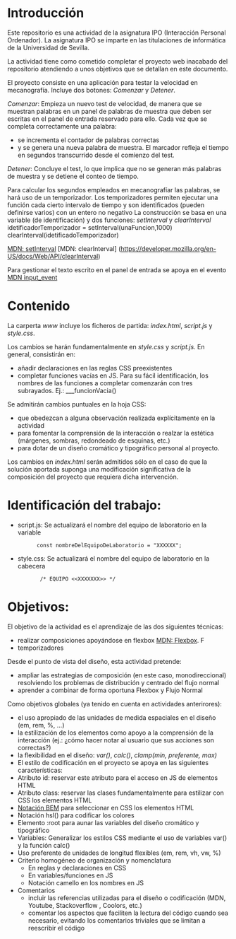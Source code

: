 # Introducción

Este repositorio es una actividad de la asignatura IPO (Interacción Personal Ordenador). La asignatura IPO se imparte en las titulaciones de informática de la Universidad de Sevilla.

La actividad tiene como cometido completar el proyecto web inacabado del repositorio atendiendo a unos objetivos que se detallan en este documento.

El proyecto consiste en una aplicación para testar la velocidad en mecanografía.
Incluye dos botones: _Comenzar_ y _Detener_.

_Comenzar_: Empieza un nuevo test de velocidad, de manera que se muestran palabras en un panel de palabras de muestra que deben ser escritas en el panel de entrada reservado para ello.
Cada vez que se completa correctamente una palabra:

- se incrementa el contador de palabras correctas
- y se genera una nueva palabra de muestra.
  El marcador refleja el tiempo en segundos transcurrido desde
  el comienzo del test.

_Detener_: Concluye el test, lo que implica que no se generan más palabras de muestra y se detiene el conteo de tiempo.

Para calcular los segundos empleados en mecanografíar las palabras, se hará uso de un temporizador.
Los temporizadores permiten ejecutar una función cada cierto intervalo de tiempo
y son identificados (pueden definirse varios) con un entero no negativo
La construcción se basa en una variable (de identificación) y dos funciones: _setInterval_ y _clearInterval_
idetificadorTemporizador = setInterval(unaFuncion,1000)
clearInterval(idetificadoTemporizador)

[MDN: setInterval](https://developer.mozilla.org/en-US/docs/Web/API/setInterval)
[MDN: clearInterval] (https://developer.mozilla.org/en-US/docs/Web/API/clearInterval)

Para gestionar el texto escrito en el panel de entrada se apoya en el evento
[MDN input_event](https://developer.mozilla.org/en-US/docs/Web/API/HTMLElement/input_event)

# Contenido

La carperta _www_ incluye los ficheros de partida: _index.html_, _script.js_ y _style.css_.

Los cambios se harán fundamentalmente en _style.css_ y _script.js_. En general, consistirán en:

- añadir declaraciones en las reglas CSS preexistentes
- completar funciones vacías en JS. Para su fácil identificación, los nombres de las funciones a completar comenzarán con tres subrayados. Ej.: \_\_\_funcionVacia()

Se admitirán cambios puntuales en la hoja CSS:

- que obedezcan a alguna observación realizada explícitamente en la actividad
- para fomentar la comprensión de la interacción o realzar la estética (márgenes, sombras, redondeado de esquinas, etc.)
- para dotar de un diseño cromático y tipográfico personal al proyecto.

Los cambios en _index.html_ serán admitidos sólo en el caso de que la solución aportada suponga una modificación significativa de la composición del proyecto que requiera dicha intervención.

# Identificación del trabajo:

- script.js: Se actualizará el nombre del equipo de laboratorio en la variable

            const nombreDelEquipoDeLaboratorio = "XXXXXX";

- style.css: Se actualizará el nombre del equipo de laboratorio en la cabecera

             /* EQUIPO <<XXXXXXX>> */

# Objetivos:

El objetivo de la actividad es el aprendizaje de las dos siguientes técnicas:

- realizar composiciones apoyándose en flexbox [MDN: Flexbox](https://developer.mozilla.org/en-US/docs/Learn/CSS/CSS_layout/Flexbox). F
- temporizadores

Desde el punto de vista del diseño, esta actividad pretende:

- ampliar las estrategias de composición (en este caso, monodireccional) resolviendo los problemas de distribución y centrado del flujo normal
- aprender a combinar de forma oportuna Flexbox y Flujo Normal

Como objetivos globales (ya tenido en cuenta en actividades anterirores):

- el uso apropiado de las unidades de medida espaciales en el diseño (em, rem, %, ...)
- la estilización de los elementos como apoyo a la comprensión de la interacción (ej.: ¿cómo hacer notar al usuario que sus acciones son correctas?)
- la flexibilidad en el diseño: _var()_, _calc()_, _clamp(min, preferente, max)_
- El estilo de codificación en el proyecto se apoya en las siguientes características:
- Atributo id: reservar este atributo para el acceso en JS de elementos HTML
- Atributo class: reservar las clases fundamentalmente para estilizar con CSS los elementos HTML
- [Notación BEM](https://getbem.com/) para seleccionar en CSS los elementos HTML
- Notación hsl() para codificar los colores
- Elemento :root para aunar las variables del diseño cromático y tipográfico
- Variables: Generalizar los estilos CSS mediante el uso de variables var() y la función calc()
- Uso preferente de unidades de longitud flexibles (em, rem, vh, vw, %)
- Criterio homogéneo de organización y nomenclatura
  - En reglas y declaraciones en CSS
  - En variables/funciones en JS
  - Notación camello en los nombres en JS
- Comentarios
  - incluir las referencias utilizadas para el diseño o codificación (MDN, Youtube, Stackoverflow , Coolors, etc.)
  - comentar los aspectos que faciliten la lectura del código cuando sea necesario, evitando los comentarios triviales que se limitan a reescribir el código
